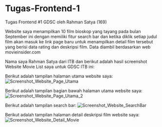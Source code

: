 # Tugas-Frontend-1
Tugas Frontend #1 GDSC oleh Rahman Satya (169)

Website saya menampilkan 10 film bioskop yang tayang pada bulan September ini dengan memiliki fitur search bar dan ketika diklik setiap judul film akan masuk ke link page baru untuk menampilkan detail film tersebut yang berisi data rating dan deskripsi film. Data diambil berdasarkan web movieinsider.com

Nama saya Rahman Satya dari ITB dan berikut adalah hasil screenshot Website Movie List saya untuk GDSC ITB ini:

Berikut adalah tampilan halaman utama website saya:
![Screenshot_Website_Page_Utama](https://user-images.githubusercontent.com/92161339/139108104-a0260294-b9c9-497a-8e34-a27a7e0d8703.png)

Berikut adalah tampilan bagian bawah halaman utama website saya:
![Screenshot_Website_Page_Utama_2](https://user-images.githubusercontent.com/92161339/139108131-4546f223-c80d-4f18-afdd-c17818d6150a.png)

Berikut adalah tampilan search bar:
![Screenshot_Website_SearchBar](https://user-images.githubusercontent.com/92161339/139108152-3877edb8-13e3-465c-b237-f75778515f4c.png)

Berikut adalah tampilan halaman detail deskripsi film website saya:
![Screenshot_Website_Detail_Movie](https://user-images.githubusercontent.com/92161339/139108170-76170d4b-3a2e-4628-bd49-1b82a08a3ae9.png)

